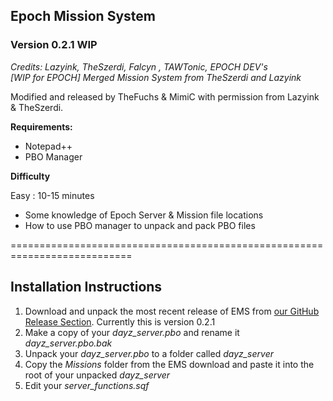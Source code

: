## Epoch Mission System
### Version 0.2.1 WIP

_Credits: Lazyink, TheSzerdi, Falcyn , TAWTonic, EPOCH DEV's<br>
[WIP for EPOCH] Merged Mission System from TheSzerdi and Lazyink_

Modified and released by TheFuchs & MimiC with permission from Lazyink & TheSzerdi.

**Requirements:**

* Notepad++
* PBO Manager

**Difficulty**

Easy : 10-15 minutes

* Some knowledge of Epoch Server & Mission file locations
* How to use PBO manager to unpack and pack PBO files

===========================================================================

## Installation Instructions

1. Download and unpack the most recent release of EMS from <a href="https://github.com/TheFuchs/Epoch-Mission-System--EMS-/releases">our GitHub Release Section</a>. Currently this is version 0.2.1
2. Make a copy of your *dayz_server.pbo* and rename it *dayz_server.pbo.bak*
3. Unpack your *dayz_server.pbo* to a folder called *dayz_server*
4. Copy the *Missions* folder from the EMS download and paste it into the root of your unpacked *dayz_server*
5. Edit your *server_functions.sqf*
